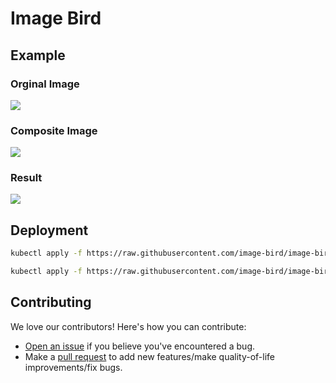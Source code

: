 # Image Bird

## Example

### Orginal Image

![](https://imagebird.co/images.unsplash.com/photo-1573225935973-40b81f6e39e6)

### Composite Image

![](https://upload.wikimedia.org/wikipedia/commons/4/49/BBC_logo_white.svg)

### Result

![](https://imagebird.co/images.unsplash.com/photo-1573225935973-40b81f6e39e6?composite=http%3A%2F%2Fimage-bird-service%2Fupload.wikimedia.org%2Fwikipedia%2Fcommons%2F4%2F49%2FBBC_logo_white.svg%3Fformat%3Dpng%26resize%3D100x100&compositeLeft=20&compositeTop=20&greyscale=true&resize=800x800)

## Deployment

```bash
kubectl apply -f https://raw.githubusercontent.com/image-bird/image-bird/main/image-bird.yaml

kubectl apply -f https://raw.githubusercontent.com/image-bird/image-bird/main/image-bird-ingress.yaml
```

## Contributing

We love our contributors! Here's how you can contribute:

- [Open an issue](https://github.com/image-bird/image-bird/issues) if you believe you've encountered a bug.
- Make a [pull request](https://github.com/image-bird/image-bird/pull) to add new features/make quality-of-life improvements/fix bugs.
